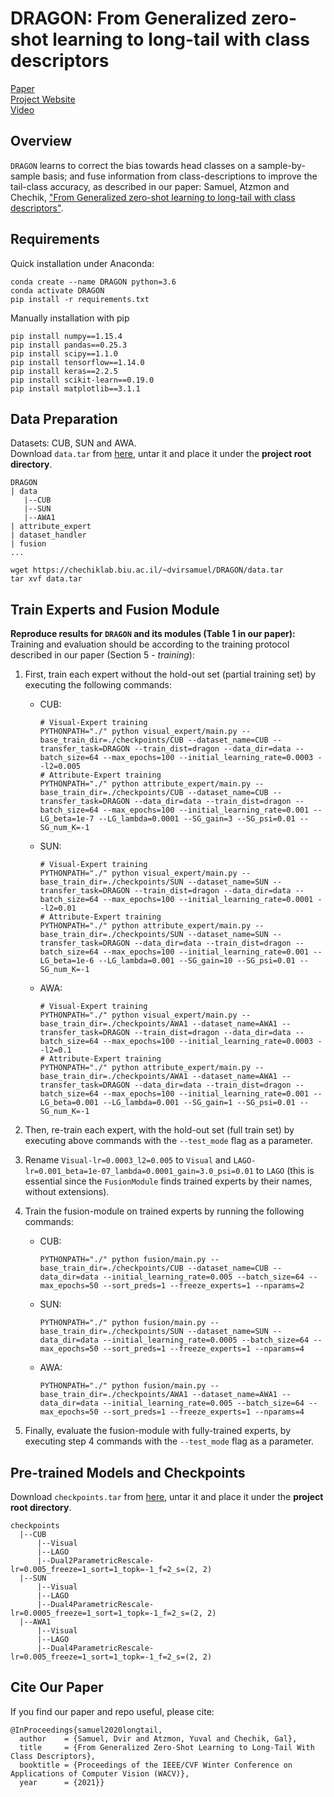 # DRAGON: From Generalized zero-shot learning to long-tail with class descriptors
[Paper](http://arxiv.org/abs/2004.02235)  
[Project Website](https://chechiklab.biu.ac.il/~dvirsamuel/DRAGON/)  
[Video](https://www.youtube.com/watch?v=sFfbVopSOEs&t=2s)

## Overview
`DRAGON` learns to correct the bias towards head classes on a sample-by-sample basis; and fuse information from class-descriptions to improve the tail-class accuracy, as described in our paper: Samuel, Atzmon and Chechik, ["From Generalized zero-shot learning to long-tail with class descriptors"](http://arxiv.org/abs/2004.02235).

## Requirements
Quick installation under Anaconda:
```
conda create --name DRAGON python=3.6
conda activate DRAGON
pip install -r requirements.txt
```
Manually installation with pip
```
pip install numpy==1.15.4
pip install pandas==0.25.3
pip install scipy==1.1.0
pip install tensorflow==1.14.0
pip install keras==2.2.5
pip install scikit-learn==0.19.0
pip install matplotlib==3.1.1
```

## Data Preparation
Datasets: CUB, SUN and AWA.  
Download `data.tar` from [here](https://chechiklab.biu.ac.il/~dvirsamuel/DRAGON/data.tar), untar it and place it under the **project root directory**.
```
DRAGON
| data
   |--CUB
   |--SUN
   |--AWA1
| attribute_expert
| dataset_handler
| fusion
...
```

```
wget https://chechiklab.biu.ac.il/~dvirsamuel/DRAGON/data.tar
tar xvf data.tar
```


## Train Experts and Fusion Module
**Reproduce results for `DRAGON` and its modules (Table 1 in our paper):**  
Training and evaluation should be according to the training protocol described in our paper (Section 5 - *training*):
1. First, train each expert without the hold-out set (partial training set) by executing the following commands:
    - CUB:
        ```
        # Visual-Expert training
        PYTHONPATH="./" python visual_expert/main.py --base_train_dir=./checkpoints/CUB --dataset_name=CUB --transfer_task=DRAGON --train_dist=dragon --data_dir=data --batch_size=64 --max_epochs=100 --initial_learning_rate=0.0003 --l2=0.005
        # Attribute-Expert training 
        PYTHONPATH="./" python attribute_expert/main.py --base_train_dir=./checkpoints/CUB --dataset_name=CUB --transfer_task=DRAGON --data_dir=data --train_dist=dragon --batch_size=64 --max_epochs=100 --initial_learning_rate=0.001 --LG_beta=1e-7 --LG_lambda=0.0001 --SG_gain=3 --SG_psi=0.01 --SG_num_K=-1
        ```
    - SUN:
        ```
        # Visual-Expert training
        PYTHONPATH="./" python visual_expert/main.py --base_train_dir=./checkpoints/SUN --dataset_name=SUN --transfer_task=DRAGON --train_dist=dragon --data_dir=data --batch_size=64 --max_epochs=100 --initial_learning_rate=0.0001 --l2=0.01
        # Attribute-Expert training 
        PYTHONPATH="./" python attribute_expert/main.py --base_train_dir=./checkpoints/SUN --dataset_name=SUN --transfer_task=DRAGON --data_dir=data --train_dist=dragon --batch_size=64 --max_epochs=100 --initial_learning_rate=0.001 --LG_beta=1e-6 --LG_lambda=0.001 --SG_gain=10 --SG_psi=0.01 --SG_num_K=-1
        ```
    - AWA:
        ```
        # Visual-Expert training
        PYTHONPATH="./" python visual_expert/main.py --base_train_dir=./checkpoints/AWA1 --dataset_name=AWA1 --transfer_task=DRAGON --train_dist=dragon --data_dir=data --batch_size=64 --max_epochs=100 --initial_learning_rate=0.0003 --l2=0.1
        # Attribute-Expert training 
        PYTHONPATH="./" python attribute_expert/main.py --base_train_dir=./checkpoints/AWA1 --dataset_name=AWA1 --transfer_task=DRAGON --data_dir=data --train_dist=dragon --batch_size=64 --max_epochs=100 --initial_learning_rate=0.001 --LG_beta=0.001 --LG_lambda=0.001 --SG_gain=1 --SG_psi=0.01 --SG_num_K=-1
        ```
2. Then, re-train each expert, with the hold-out set (full train set) by executing above commands with the `--test_mode` flag as a parameter.
3. Rename `Visual-lr=0.0003_l2=0.005` to `Visual` and `LAGO-lr=0.001_beta=1e-07_lambda=0.0001_gain=3.0_psi=0.01` to `LAGO` (this is essential since the `FusionModule` finds trained experts by their names, without extensions).
4. Train the fusion-module on trained experts by running the following commands:

    - CUB:
      ```
      PYTHONPATH="./" python fusion/main.py --base_train_dir=./checkpoints/CUB --dataset_name=CUB --data_dir=data --initial_learning_rate=0.005 --batch_size=64 --max_epochs=50 --sort_preds=1 --freeze_experts=1 --nparams=2
      ```
    - SUN:
      ```
      PYTHONPATH="./" python fusion/main.py --base_train_dir=./checkpoints/SUN --dataset_name=SUN --data_dir=data --initial_learning_rate=0.0005 --batch_size=64 --max_epochs=50 --sort_preds=1 --freeze_experts=1 --nparams=4
      ```
    - AWA:
      ```
      PYTHONPATH="./" python fusion/main.py --base_train_dir=./checkpoints/AWA1 --dataset_name=AWA1 --data_dir=data --initial_learning_rate=0.005 --batch_size=64 --max_epochs=50 --sort_preds=1 --freeze_experts=1 --nparams=4
      ```
5. Finally, evaluate the fusion-module with fully-trained experts, by executing step 4 commands with the `--test_mode` flag as a parameter.

## Pre-trained Models and Checkpoints
Download `checkpoints.tar` from [here](https://chechiklab.biu.ac.il/~dvirsamuel/DRAGON/checkpoints.tar), untar it and place it under the **project root directory**.
```
checkpoints
  |--CUB
      |--Visual
      |--LAGO
      |--Dual2ParametricRescale-lr=0.005_freeze=1_sort=1_topk=-1_f=2_s=(2, 2)
  |--SUN
      |--Visual
      |--LAGO
      |--Dual4ParametricRescale-lr=0.0005_freeze=1_sort=1_topk=-1_f=2_s=(2, 2)
  |--AWA1
      |--Visual
      |--LAGO
      |--Dual4ParametricRescale-lr=0.005_freeze=1_sort=1_topk=-1_f=2_s=(2, 2)
```

## Cite Our Paper
If you find our paper and repo useful, please cite:
```
@InProceedings{samuel2020longtail,
  author    = {Samuel, Dvir and Atzmon, Yuval and Chechik, Gal},
  title     = {From Generalized Zero-Shot Learning to Long-Tail With Class Descriptors},
  booktitle = {Proceedings of the IEEE/CVF Winter Conference on Applications of Computer Vision (WACV)},
  year      = {2021}}
```
